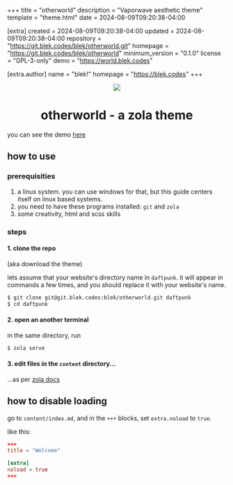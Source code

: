 
+++
title = "otherworld"
description = "Vaporwave aesthetic theme"
template = "theme.html"
date = 2024-08-09T09:20:38-04:00

[extra]
created = 2024-08-09T09:20:38-04:00
updated = 2024-08-09T09:20:38-04:00
repository = "https://git.blek.codes/blek/otherworld.git"
homepage = "https://git.blek.codes/blek/otherworld"
minimum_version = "0.1.0"
license = "GPL-3-only"
demo = "https://world.blek.codes"

[extra.author]
name = "blek!"
homepage = "https://blek.codes"
+++        

<p align='center'>
    <img src='banner.webp'>
</p>

<h1 align='center'>
    otherworld - a zola theme
</h1>

you can see the demo [here](https://world.blek.codes)

## how to use

### prerequisities
1. a linux system. you can use windows for that, but this guide centers itself on linux based systems.
2. you need to have these programs installed: `git` and `zola`
3. some creativity, html and scss skills

### steps
#### 1. clone the repo
(aka download the theme)

lets assume that your website's directory name in `daftpunk`. it will appear in commands a few times, and you should replace it with your website's name.

```sh
$ git clone git@git.blek.codes:blek/otherworld.git daftpunk
$ cd daftpunk
```

#### 2. open an another terminal
in the same directory, run

```sh
$ zola serve
```

#### 3. edit files in the `content` directory...

...as per [zola docs](https://www.getzola.org/documentation/getting-started/overview)

## how to disable loading
go to `content/index.md`, and in the `+++` blocks, set `extra.noload` to `true`.

like this:
```toml
+++
title = "Welcome"

[extra]
noload = true
+++
```

        
